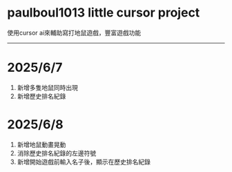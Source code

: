 # paulboul1013 little cursor project 
使用cursor ai來輔助寫打地鼠遊戲，豐富遊戲功能  

-----

# 2025/6/7
1. 新增多隻地鼠同時出現
2. 新增歷史排名紀錄

# 2025/6/8
1. 新增地鼠動畫晃動
2. 消除歷史排名紀錄的左邊符號
3. 新增開始遊戲前輸入名子後，顯示在歷史排名紀錄

